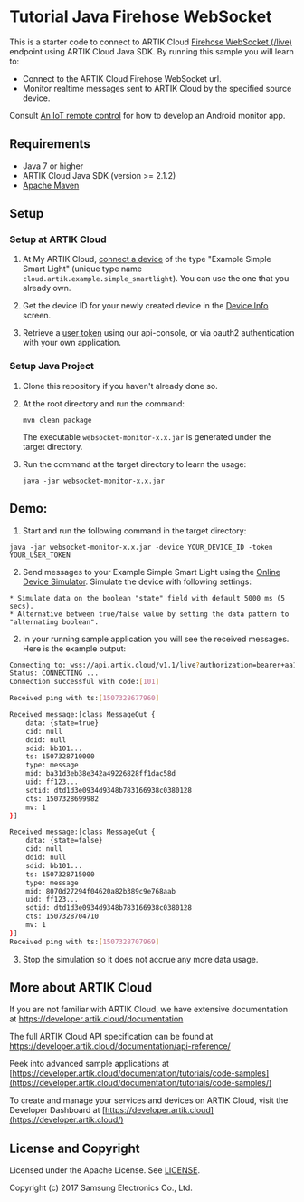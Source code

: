 # Tutorial Java Firehose WebSocket

This is a starter code to connect to ARTIK Cloud [Firehose WebSocket (/live)](https://developer.artik.cloud/documentation/data-management/rest-and-websockets.html#firehose-websocket) endpoint using ARTIK Cloud Java SDK.  By running this sample you will learn to:

- Connect to the ARTIK Cloud Firehose WebSocket url.
- Monitor realtime messages sent to ARTIK Cloud by the specified source device.

Consult [An IoT remote control](https://developer.artik.cloud/documentation/tutorials/an-iot-remote-control.html#develop-an-android-app) for how to develop an Android monitor app.

## Requirements

- Java 7 or higher 
- ARTIK Cloud Java SDK (version >= 2.1.2)
- [Apache Maven](https://maven.apache.org/download.cgi)

## Setup

### Setup at ARTIK Cloud

1. At My ARTIK Cloud, [connect a device](https://my.artik.cloud/new_device/cloud.artik.example.simple_smartlight) of the type "Example Simple Smart Light" (unique type name `cloud.artik.example.simple_smartlight`). You can use the one that you already own.


2. Get the device ID for your newly created device in the [Device Info](https://developer.artik.cloud/documentation/tools/web-tools.html#managing-a-device-token) screen.
3. Retrieve a [user token](https://developer.artik.cloud/documentation/tools/api-console.html#find-your-user-token) using our api-console, or via oauth2 authentication with your own application. 

### Setup Java Project

1. Clone this repository if you haven't already done so.

2. At the root directory and run the command:

   ```
   mvn clean package
   ```

   The executable `websocket-monitor-x.x.jar` is generated under the target directory.

3. Run the command at the target directory to learn the usage:

   ```
   java -jar websocket-monitor-x.x.jar
   ```

## Demo:

1. Start and run the following command in the target directory:

```
java -jar websocket-monitor-x.x.jar -device YOUR_DEVICE_ID -token YOUR_USER_TOKEN
```

2. Send messages to your Example Simple Smart Light using the [Online Device Simulator](https://developer.artik.cloud/documentation/tools/web-tools.html#using-the-online-device-simulator).   Simulate the device with following settings:

```
* Simulate data on the boolean "state" field with default 5000 ms (5 secs).   
* Alternative between true/false value by setting the data pattern to "alternating boolean".
```

2. In your running sample application you will see the received messages.    Here is the example output:

```bash
Connecting to: wss://api.artik.cloud/v1.1/live?authorization=bearer+aa176...&device=bb101...
Status: CONNECTING ...
Connection successful with code:[101]

Received ping with ts:[1507328677960]

Received message:[class MessageOut {
    data: {state=true}
    cid: null
    ddid: null
    sdid: bb101...
    ts: 1507328710000
    type: message
    mid: ba31d3eb38e342a49226828ff1dac58d
    uid: ff123...
    sdtid: dtd1d3e0934d9348b783166938c0380128
    cts: 1507328699982
    mv: 1
}]

Received message:[class MessageOut {
    data: {state=false}
    cid: null
    ddid: null
    sdid: bb101...
    ts: 1507328715000
    type: message
    mid: 8070d27294f04620a82b389c9e768aab
    uid: ff123...
    sdtid: dtd1d3e0934d9348b783166938c0380128
    cts: 1507328704710
    mv: 1
}]
Received ping with ts:[1507328707969]
```

3. Stop the simulation so it does not accrue any more data usage.

## More about ARTIK Cloud

If you are not familiar with ARTIK Cloud, we have extensive documentation at <https://developer.artik.cloud/documentation>

The full ARTIK Cloud API specification can be found at <https://developer.artik.cloud/documentation/api-reference/>

Peek into advanced sample applications at [https://developer.artik.cloud/documentation/tutorials/code-samples](https://developer.artik.cloud/documentation/tutorials/code-samples/)

To create and manage your services and devices on ARTIK Cloud, visit the Developer Dashboard at [https://developer.artik.cloud](https://developer.artik.cloud/)

## License and Copyright

Licensed under the Apache License. See [LICENSE](./LICENSE).

Copyright (c) 2017 Samsung Electronics Co., Ltd.

